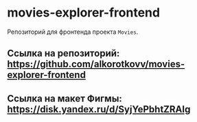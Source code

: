 # movies-explorer-frontend
Репозиторий для фронтенда проекта `Movies`.

## Ссылка на репозиторий: https://github.com/alkorotkovv/movies-explorer-frontend

## Ссылка на макет Фигмы: https://disk.yandex.ru/d/SyjYePbhtZRAIg